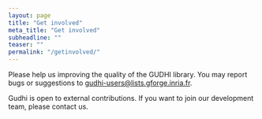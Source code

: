 ```yaml
---
layout: page
title: "Get involved"
meta_title: "Get involved"
subheadline: ""
teaser: ""
permalink: "/getinvolved/"
---
```


Please help us improving the quality of the GUDHI library. You may report bugs or suggestions to [gudhi-users@lists.gforge.inria.fr][1].

Gudhi is open to external contributions. If you want to join our development team, please contact us. 

 [1]: mailto:gudhi-users@lists.gforge.inria.fr

